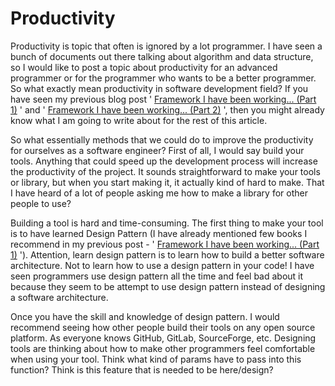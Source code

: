 # Productivity


Productivity is topic that often is ignored by a lot programmer. I have 
seen a bunch of documents out there talking about algorithm and data structure,
so I would like to post a topic about productivity for an advanced programmer 
or for the programmer who wants to be a better programmer. So what exactly
mean productivity in software development field? If you have seen my previous 
blog post '
[Framework I have been working... (Part 1)](?page=Framework_sp_I_sp_have_sp_been_sp_working_sp_-Part_sp_1-)
' and '
[Framework I have been working... (Part 2)](?page=Framework_sp_I_sp_have_sp_been_sp_working_sp_-Part_sp_2-)
', then you might already know what I am going to write about for the rest of 
this article.

<!-- more -->

So what essentially methods that we could do to improve the productivity for 
ourselves as a software engineer? First of all, I would say build your tools.
Anything that could speed up the development process will increase the productivity 
of the project. It sounds straightforward to make your tools or library, but 
when you start making it, it actually kind of hard to make. That I have heard 
of a lot of people asking me how to make a library for other people to use?

Building a tool is hard and time-consuming. The first thing to make your 
tool is to have learned Design Pattern (I have already mentioned few books I 
recommend in my previous post - '
[Framework I have been working... (Part 1)](?page=Framework_sp_I_sp_have_sp_been_sp_working_sp_-Part_sp_1-)
'). Attention, learn design pattern is to learn how to build a better software 
architecture. Not to learn how to use a design pattern in your code! I have seen 
programmers use design pattern all the time and feel bad about it because they 
seem to be attempt to use design pattern instead of designing a software architecture.

Once you have the skill and knowledge of design pattern. I would recommend 
seeing how other people build their tools on any open source platform. As 
everyone knows GitHub, GitLab, SourceForge, etc. Designing tools are thinking 
about how to make other programmers feel comfortable when using your tool. 
Think what kind of params have to pass into this function? Think is this 
feature that is needed to be here/design?

